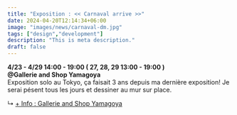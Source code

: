 ```yaml
---
title: "Exposition : << Carnaval arrive >>"
date: 2024-04-20T12:14:34+06:00
image: "images/news/carnaval-dm.jpg"
tags: ["design","development"]
description: "This is meta description."
draft: false
---
```


**4/23 - 4/29 14:00 - 19:00 ( 27, 28, 29 13:00 - 19:00 )**  
**@Gallerie and Shop Yamagoya**  
Exposition solo au Tokyo, ça faisait 3 ans depuis ma dernière exposition! Je serai pésent tous les jours et dessiner au mur sur place.  

↳ [+ Info : Gallerie and Shop Yamagoya](https://galleryyamagoya.com/2024/takeshi-jonoo-exhibition-2/)  
<!--more-->